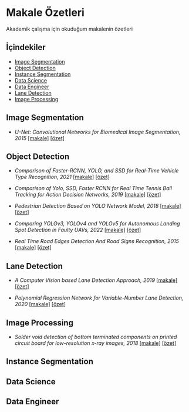 # Makale Özetleri
Akademik çalışma için okuduğum makalenin özetleri

## İçindekiler 

  * [Image Segmentation](#image-segmentation)
  * [Object Detection](#object-detection)
  * [Instance Segmentation](#instance-segmentation)
  * [Data Science](#data-science)
  * [Data Engineer](#data-engineer)
  * [Lane Detection ](#lane-detection)
  * [Image Processing ](#image-processing)




## Image Segmentation
* <em>U-Net: Convolutional Networks for Biomedical Image Segmentation, 2015</em> [[makale]](https://arxiv.org/abs/1505.04597) [[özet]](https://github.com/mftnakrsu/paper_summary_makale_ozetleri/blob/main/image_segmentation/unet.md)

## Object Detection

* <em>Comparison of Faster-RCNN, YOLO, and SSD for Real-Time Vehicle Type Recognition, 2021</em> [[makale]](https://ieeexplore.ieee.org/document/9277040) [[özet]](https://github.com/mftnakrsu/paper_summary_makale_ozetleri/blob/main/object_detection/comparison_of_faster_cnn_yolo_ssd_vehicle_recognation.md)

* <em>Comparison of Yolo, SSD, Faster RCNN for
Real Time Tennis Ball Tracking for Action Decision Networks, 2019 </em>[[makale]](https://ieeexplore.ieee.org/document/9079965) [[özet]](https://github.com/mftnakrsu/paper_summary_makale_ozetleri/blob/main/object_detection/comparison_of_yolo_ssd_faster-rcnn-for_tennis_ball_tracking.md)

* <em>Pedestrian Detection Based on YOLO Network Model, 2018</em> [[makale]](https://ieeexplore.ieee.org/document/8484698) [[özet]](https://github.com/mftnakrsu/paper_summary_makale_ozetleri/blob/main/object_detection/pedestrian_detection_based_on_yolo_network_model.md)

* <em>Comparing YOLOv3, YOLOv4 and YOLOv5 for Autonomous Landing Spot Detection in Faulty UAVs, 2022</em> [[makale]](https://www.mdpi.com/1424-8220/22/2/464) [[özet]](https://github.com/mftnakrsu/paper_summary_makale_ozetleri/blob/main/object_detection/Comparing_YOLOv3_YOLOv4_and_YOLOv5_for_Autonomous.md)

* <em>Real Time Road Edges Detection And Road Signs Recognition, 2015</em> [[makale]](https://ieeexplore.ieee.org/document/7338642) [[özet]](https://github.com/suhedaras/paper_summary_makale_ozetleri/blob/road_edges_and_signs_detection/object_detection/road_edges_detection_and_signs_recognition.md)

## Lane Detection

* <em>A Computer Vision based Lane Detection Approach, 2019</em> [[makale]](https://www.mecs-press.org/ijigsp/ijigsp-v11-n3/IJIGSP-V11-N3-4.pdf) [[özet]](https://github.com/mftnakrsu/paper_summary_makale_ozetleri/blob/main/lane_detection/a_computer_vision_based_lane_detection_approach.md)

* <em>Polynomial Regression Network for Variable-Number Lane Detection, 2020</em> [[makale]](https://www.ecva.net/papers/eccv_2020/papers_ECCV/papers/123630698.pdf) [[özet]](https://github.com/mftnakrsu/paper_summary_makale_ozetleri/blob/main/lane_detection/Polynomial_Regression_Network_for_Variable-Number_Lane_Detection.md)


## Image Processing
* <em> Solder void detection of bottom terminated components on printed circuit board for low-resolution x-ray images, 2018</em> [[makale]](https://ieeexplore.ieee.org/document/8404310) [[özet]](https://github.com/mftnakrsu/paper_summary_makale_ozetleri/blob/main/image_processing/solder_void_detection.md)

## Instance Segmentation

## Data Science

## Data Engineer



